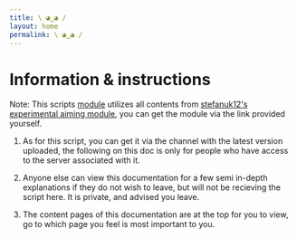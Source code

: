 ```yaml
---
title: \ ◕‿◕ /
layout: home
permalink: \ ◕‿◕ / 
---
```


# Information & instructions

Note: This scripts [module](https://raw.githubusercontent.com/Hexxxxxxxxxxxxxxxxxx/Hexus/main/Module.lua) utilizes all contents from [stefanuk12's experimental aiming module](https://stefanuk12.github.io/Aiming/), you can get the module via the link provided yourself.

1. As for this script, you can get it via the channel with the latest version uploaded, the following on this doc is only for people who have access to the server associated with it.

2. Anyone else can view this documentation for a few semi in-depth explanations if they do not wish to leave, but will not be recieving the script here. It is private, and advised you leave.

3. The content pages of this documentation are at the top for you to view, go to which page you feel is most important to you.

